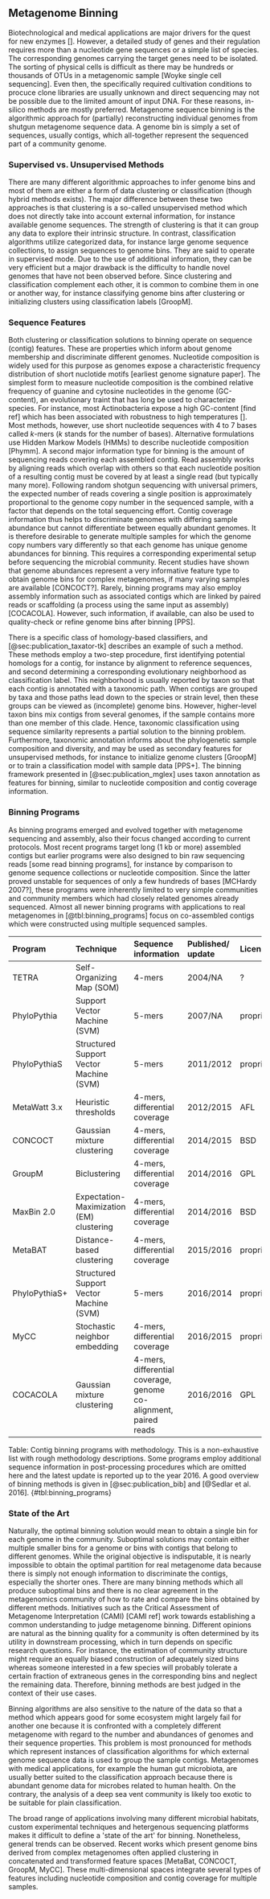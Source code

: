 ## Metagenome Binning

Biotechnological and medical applications are major drivers for the quest for new enzymes []. However, a detailed study of genes and their regulation requires more than a nucleotide gene sequences or a simple list of species. The corresponding genomes carrying the target genes need to be isolated. The sorting of physical cells is difficult as there may be hundreds or thousands of OTUs in a metagenomic sample [Woyke single cell sequencing]. Even then, the specifically required cultivation conditions to procuce clone libraries are usually unknown and direct sequencing may not be possible due to the limited amount of input DNA. For these reasons, in-silico methods are mostly preferred. Metagenome sequence binning is the algorithmic approach for (partially) reconstructing individual genomes from shutgun metagenome sequence data. A genome bin is simply a set of sequences, usually contigs, which all-together represent the sequenced part of a community genome.

### Supervised vs. Unsupervised Methods

There are many different algorithmic approaches to infer genome bins and most of them are either a form of data clustering or classification (though hybrid methods exists). The major difference between these two approaches is that clustering is a so-called unsupervised method which does not directly take into account external information, for instance available genome sequences. The strength of clustering is that it can group any data to explore their intrinsic structure. In contrast, classification algorithms utilize categorized data, for instance large genome sequence collections, to assign sequences to genome bins. They are said to operate in supervised mode. Due to the use of additional information, they can be very efficient but a major drawback is the difficulty to handle novel genomes that have not been observed before. Since clustering and classification complement each other, it is common to combine them in one or another way, for instance classifying genome bins after clustering or initializing clusters using classification labels [GroopM].

### Sequence Features

Both clustering or classification solutions to binning operate on sequence (contig) features. These are properties which inform about genome membership and discriminate different genomes. Nucleotide composition is widely used for this purpose as genomes expose a characteristic frequency distribution of short nuclotide motifs [earliest genome signature paper]. The simplest form to measure nucleotide composition is the combined relative frequency of guanine and cytosine nucleotides in the genome (GC-content), an evolutionary traint that has long be used to characterize species. For instance, most Actinobacteria expose a high GC-content [find ref] which has been associated with robustness to high temperatures []. Most methods, however, use short nucleotide sequences with 4 to 7 bases called $k$-mers ($k$ stands for the number of bases). Alternative formulations use Hidden Markow Models (HMMs) to describe nucleotide composition [Phymm]. A second major information type for binning is the amount of sequencing reads covering each assembled contig. Read assembly works by aligning reads which overlap with others so that each nucleotide position of a resulting contig must be covered by at least a single read (but typically many more). Following random shotgun sequencing with universal primers, the expected number of reads covering a single position is approximately proportional to the genome copy number in the sequenced sample, with a factor that depends on the total sequencing effort. Contig coverage information thus helps to discriminate genomes with differing sample abundance but cannot differentiate between equally abundant genomes. It is therefore desirable to generate multiple samples for which the genome copy numbers vary differently so that each genome has unique genome abundances for binning. This requires a corresponding experimental setup before sequencing the microbial community. Recent studies have shown that genome abundances represent a very informative feature type to obtain genome bins for complex metagenomes, if many varying samples are available [CONCOCT?]. Rarely, binning programs may also employ assembly information such as associated contigs which are linked by paired reads or scaffolding (a process using the same input as assembly) [COCACOLA]. However, such information, if available, can also be used to quality-check or refine genome bins after binning [PPS].

There is a specific class of homology-based classifiers, and [@sec:publication_taxator-tk] describes an example of such a method. These methods employ a two-step procedure, first identifying potential homologs for a contig, for instance by alignment to reference sequences, and second determining a corresponding evolutionary neighborhood as classification label. This neighborhood is usually reported by taxon so that each contig is annotated with a taxonomic path. When contigs are grouped by taxa and those paths lead down to the species or strain level, then these groups can be viewed as (incomplete) genome bins. However, higher-level taxon bins mix contigs from several genomes, if the sample contains more than one member of this clade. Hence, taxonomic classification using sequence similarity represents a partial solution to the binning problem. Furthermore, taxonomic annotation informs about the phylogenetic sample composition and diversity, and may be used as secondary features for unsupervised methods, for instance to initialize genome clusters [GroopM] or to train a classification model with sample data [PPS+]. The binning framework presented in [@sec:publication_mglex] uses taxon annotation as features for binning, similar to nucleotide composition and contig coverage information.

### Binning Programs

As binning programs emerged and evolved together with metagenome sequencing and assembly, also their focus changed according to current protocols. Most recent programs target long (1 kb or more) assembled contigs but earlier programs were also designed to bin raw sequencing reads [some read binning programs], for instance by comparison to genome sequence collections or nucleotide composition. Since the latter proved unstable for sequences of only a few hundreds of bases [MCHardy 2007?], these programs were inherently limited to very simple communities and community members which had closely related genomes already sequenced. Almost all newer binning programs with applications to real metagenomes in [@tbl:binning_programs] focus on co-assembled contigs which were constructed using multiple sequenced samples.

| Program | Technique | Sequence information | Published/ update | License |
| :--------------- | :-------------------- | :------------------------- | :--------- | :---------- |
| TETRA | Self-Organizing Map (SOM) | 4-mers | 2004/NA | ? |
| PhyloPythia | Support Vector Machine (SVM) | 5-mers | 2007/NA | proprietary |
| PhyloPythiaS | Structured Support Vector Machine (SVM) | 5-mers | 2011/2012 | proprietary |
| MetaWatt 3.x | Heuristic thresholds | 4-mers, differential coverage | 2012/2015 | AFL |
| CONCOCT | Gaussian mixture clustering | 4-mers, differential coverage | 2014/2015 | BSD |
| GroupM | Biclustering | 4-mers, differential coverage | 2014/2016 | GPL |
| MaxBin 2.0 | Expectation-Maximization (EM) clustering | 4-mers, differential coverage | 2014/2016 | BSD |
| MetaBAT | Distance-based clustering | 4-mers, differential coverage | 2015/2016 | proprietary |
| PhyloPythiaS+ | Structured Support Vector Machine (SVM) | 5-mers | 2016/2014 | proprietary |
| MyCC | Stochastic neighbor embedding | 4-mers, differential coverage | 2016/2015 | proprietary |
| COCACOLA | Gaussian mixture clustering | 4-mers, differential coverage, genome co-alignment, paired reads | 2016/2016 | GPL |

Table: Contig binning programs with methodology. This is a non-exhaustive list with rough methodology descriptions. Some programs employ additional sequence information in post-processing procedures which are omitted here and the latest update is reported up to the year 2016. A good overview of binning methods is given in [@sec:publication_bib] and [@Sedlar et al. 2016]. {#tbl:binning_programs}

### State of the Art

Naturally, the optimal binning solution would mean to obtain a single bin for each genome in the community. Suboptimal solutions may contain either multiple smaller bins for a genome or bins with contigs that belong to different genomes. While the original objective is indisputable, it is nearly impossible to obtain the optimal partition for real metagenome data because there is simply not enough information to discriminate the contigs, especially the shorter ones. There are many binning methods which all produce suboptimal bins and there is no clear agreement in the metagenomics community of how to rate and compare the bins obtained by different methods. Initiatives such as the Critical Assessment of Metagenome Interpretation (CAMI) [CAMI ref] work towards establishing a common understanding to judge metagenome binning. Different opinions are natural as the binning quality for a community is often determined by its utility in downstream processing, which in turn depends on specific research questions. For instance, the estimation of community structure might require an equally biased construction of adequately sized bins whereas someone interested in a few species will probably tolerate a certain fraction of extraneous genes in the corresponding bins and neglect the remaining data. Therefore, binning methods are best judged in the context of their use cases.

Binning algorithms are also sensitive to the nature of the data so that a method which appears good for some ecosystem might largely fail for another one because it is confronted with a completely different metagenome with regard to the number and abundances of genomes and their sequence properties. This problem is most pronounced for methods which represent instances of classification algorithms for which external genome sequence data is used to group the sample contigs. Metagenomes with medical applications, for example the human gut microbiota, are usually better suited to the classification approach because there is abundant genome data for microbes related to human health. On the contrary, the analysis of a deep sea vent community is likely too exotic to be suitable for plain classification.

The broad range of applications involving many different microbial habitats, custom experimental techniques and hetergenous sequencing platforms makes it difficult to define a 'state of the art' for binning. Nonetheless, general trends can be observed. Recent works which present genome bins derived from complex metagenomes often applied clustering in concatenated and transformed feature spaces [MetaBat, CONCOCT, GroopM, MyCC]. These multi-dimensional spaces integrate several types of features including nucleotide composition and contig coverage for multiple samples.
